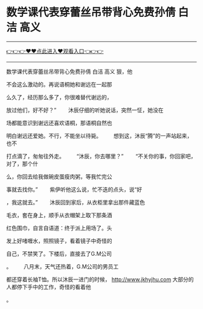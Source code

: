 # 数学课代表穿蕾丝吊带背心免费孙倩 白洁 高义

<hr/><a href="https://github.com/sikiuc/genj/issues/1">👉👉👉♥♥点此进入♥观看入口👈👉👉</a><hr/>

数学课代表穿蕾丝吊带背心免费孙倩 白洁 高义
狠，他

不会这么激动的。再说语桐她和谢远在一起那

么久了，经历那么多了，你很难替代谢远的，

放过他们，好不好？”
　　沐辰仔细的听她说话，突然一怔，她没在

场都能意识到谢远还喜欢语桐，那语桐自然也

明白谢远还爱她。不行，不能坐以待毙。
　　想到这，沐辰“腾”的一声站起来，也不

打点滴了，匆匆往外走。
　　“沐辰，你去哪里？”
　　“不关你的事，你回家吧，对了，那个什

么，你回去给我做碗皮蛋瘦肉粥，等我忙完公

事就去找你。”
　　紫伊听他这么说，忙不迭的点头，说“好

，我这就去。”
　　沐辰回到家后，从衣柜里拿出那件藏蓝色

毛衣，套在身上，顺手从衣帽架上取下那条酒

红色围巾，自言自语道：终于派上用场了。头

发上好啫喱水，照照镜子，看着镜子中奇怪的

自己，不禁笑了。下楼后，直接去了G.M公司

。
　　八月末，天气还热着，G.M公司的男员工

都还穿着长袖T恤。所以沐辰一进门的时候，
http://www.jkhyjhu.com
大部分的人都停下手中的工作，奇怪的看着他

。
